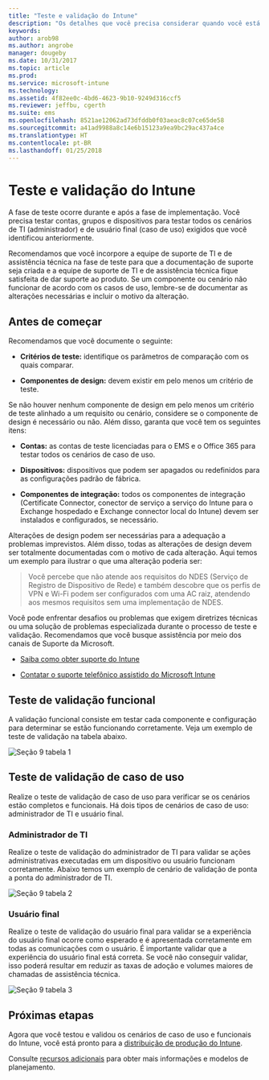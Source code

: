```yaml
---
title: "Teste e validação do Intune"
description: "Os detalhes que você precisa considerar quando você está testando e validando uma solução somente em nuvem do Intune em seu ambiente."
keywords: 
author: arob98
ms.author: angrobe
manager: dougeby
ms.date: 10/31/2017
ms.topic: article
ms.prod: 
ms.service: microsoft-intune
ms.technology: 
ms.assetid: 4f82ee0c-4bd6-4623-9b10-9249d316ccf5
ms.reviewer: jeffbu, cgerth
ms.suite: ems
ms.openlocfilehash: 8521ae12062ad73dfddb0f03aeac8c07ce65de58
ms.sourcegitcommit: a41ad9988a8c14e6b15123a9ea9bc29ac437a4ce
ms.translationtype: HT
ms.contentlocale: pt-BR
ms.lasthandoff: 01/25/2018
---
```

# <a name="intune-testing-and-validation"></a>Teste e validação do Intune

A fase de teste ocorre durante e após a fase de implementação. Você precisa testar contas, grupos e dispositivos para testar todos os cenários de TI (administrador) e de usuário final (caso de uso) exigidos que você identificou anteriormente.

Recomendamos que você incorpore a equipe de suporte de TI e de assistência técnica na fase de teste para que a documentação de suporte seja criada e a equipe de suporte de TI e de assistência técnica fique satisfeita de dar suporte ao produto. Se um componente ou cenário não funcionar de acordo com os casos de uso, lembre-se de documentar as alterações necessárias e incluir o motivo da alteração.

## <a name="before-you-begin"></a>Antes de começar

Recomendamos que você documente o seguinte:

-   **Critérios de teste:** identifique os parâmetros de comparação com os quais comparar.

-   **Componentes de design:** devem existir em pelo menos um critério de teste.

Se não houver nenhum componente de design em pelo menos um critério de teste alinhado a um requisito ou cenário, considere se o componente de design é necessário ou não. Além disso, garanta que você tem os seguintes itens:

-   **Contas:** as contas de teste licenciadas para o EMS e o Office 365 para testar todos os cenários de caso de uso.

-   **Dispositivos:** dispositivos que podem ser apagados ou redefinidos para as configurações padrão de fábrica.

-   **Componentes de integração:** todos os componentes de integração (Certificate Connector, conector de serviço a serviço do Intune para o Exchange hospedado e Exchange connector local do Intune) devem ser instalados e configurados, se necessário.

Alterações de design podem ser necessárias para a adequação a problemas imprevistos. Além disso, todas as alterações de design devem ser totalmente documentadas com o motivo de cada alteração. Aqui temos um exemplo para ilustrar o que uma alteração poderia ser:

<blockquote>Você percebe que não atende aos requisitos do NDES (Serviço de Registro de Dispositivo de Rede) e também descobre que os perfis de VPN e Wi-Fi podem ser configurados com uma AC raiz, atendendo aos mesmos requisitos sem uma implementação de NDES.</blockquote>

Você pode enfrentar desafios ou problemas que exigem diretrizes técnicas ou uma solução de problemas especializada durante o processo de teste e validação. Recomendamos que você busque assistência por meio dos canais de Suporte da Microsoft.

-   [Saiba como obter suporte do Intune](get-support.md)

-   [Contatar o suporte telefônico assistido do Microsoft Intune](/intune-classic/troubleshoot/contact-assisted-phone-support-for-microsoft-intune)

## <a name="functional-validation-testing"></a>Teste de validação funcional

A validação funcional consiste em testar cada componente e configuração para determinar se estão funcionando corretamente. Veja um exemplo de teste de validação na tabela abaixo.

![Seção 9 tabela 1](./media/section-9-image-1-table.PNG)

## <a name="use-case-validation-testing"></a>Teste de validação de caso de uso

Realize o teste de validação de caso de uso para verificar se os cenários estão completos e funcionais. Há dois tipos de cenários de caso de uso: administrador de TI e usuário final.

### <a name="it-admin"></a>Administrador de TI

Realize o teste de validação do administrador de TI para validar se ações administrativas executadas em um dispositivo ou usuário funcionam corretamente. Abaixo temos um exemplo de cenário de validação de ponta a ponta do administrador de TI.

![Seção 9 tabela 2](./media/section-9-image-2-table.PNG)

### <a name="end-user"></a>Usuário final

Realize o teste de validação do usuário final para validar se a experiência do usuário final ocorre como esperado e é apresentada corretamente em todas as comunicações com o usuário. É importante validar que a experiência do usuário final está correta. Se você não conseguir validar, isso poderá resultar em reduzir as taxas de adoção e volumes maiores de chamadas de assistência técnica.

![Seção 9 tabela 3](./media/section-9-image-3-table.PNG)

## <a name="next-steps"></a>Próximas etapas

Agora que você testou e validou os cenários de caso de uso e funcionais do Intune, você está pronto para a [distribuição de produção do Intune](planning-guide-rollout-plan.md).

Consulte [recursos adicionais](planning-guide-resources.md) para obter mais informações e modelos de planejamento.
